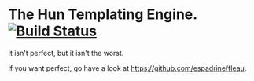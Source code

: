 # The Hun Templating Engine. [![Build Status](https://travis-ci.org/espadrine/fleau.png)](http://travis-ci.org/espadrine/hun)

It isn't perfect, but it isn't the worst.

If you want perfect, go have a look at <https://github.com/espadrine/fleau>.
